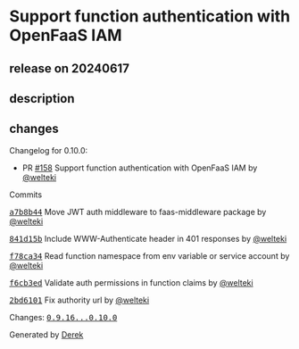 # Support function authentication with OpenFaaS IAM

## release on 20240617
## description
## changes
Changelog for 0.10.0:

* PR <a class="issue-link js-issue-link" data-error-text="Failed to load title" data-id="2287478414" data-permission-text="Title is private" data-url="https://github.com/openfaas/of-watchdog/issues/158" data-hovercard-type="pull_request" data-hovercard-url="/openfaas/of-watchdog/pull/158/hovercard" href="https://github.com/openfaas/of-watchdog/pull/158">#158</a> Support function authentication with OpenFaaS IAM by <a class="user-mention notranslate" data-hovercard-type="user" data-hovercard-url="/users/welteki/hovercard" data-octo-click="hovercard-link-click" data-octo-dimensions="link_type:self" href="https://github.com/welteki">@welteki</a>

Commits  

<a class="commit-link" data-hovercard-type="commit" data-hovercard-url="https://github.com/openfaas/of-watchdog/commit/a7b8b445544451dab9a1f4457780e74b43966f63/hovercard" href="https://github.com/openfaas/of-watchdog/commit/a7b8b445544451dab9a1f4457780e74b43966f63"><tt>a7b8b44</tt></a> Move JWT auth middleware to faas-middleware package by <a class="user-mention notranslate" data-hovercard-type="user" data-hovercard-url="/users/welteki/hovercard" data-octo-click="hovercard-link-click" data-octo-dimensions="link_type:self" href="https://github.com/welteki">@welteki</a>  

<a class="commit-link" data-hovercard-type="commit" data-hovercard-url="https://github.com/openfaas/of-watchdog/commit/841d15b85c09f0e5aaa4c4132a624bfe3024284d/hovercard" href="https://github.com/openfaas/of-watchdog/commit/841d15b85c09f0e5aaa4c4132a624bfe3024284d"><tt>841d15b</tt></a> Include WWW-Authenticate header in 401 responses by <a class="user-mention notranslate" data-hovercard-type="user" data-hovercard-url="/users/welteki/hovercard" data-octo-click="hovercard-link-click" data-octo-dimensions="link_type:self" href="https://github.com/welteki">@welteki</a>  

<a class="commit-link" data-hovercard-type="commit" data-hovercard-url="https://github.com/openfaas/of-watchdog/commit/f78ca34cfcfaf30b5e8c5bc3722d8f0ecb38e4f7/hovercard" href="https://github.com/openfaas/of-watchdog/commit/f78ca34cfcfaf30b5e8c5bc3722d8f0ecb38e4f7"><tt>f78ca34</tt></a> Read function namespace from env variable or service account by <a class="user-mention notranslate" data-hovercard-type="user" data-hovercard-url="/users/welteki/hovercard" data-octo-click="hovercard-link-click" data-octo-dimensions="link_type:self" href="https://github.com/welteki">@welteki</a>  

<a class="commit-link" data-hovercard-type="commit" data-hovercard-url="https://github.com/openfaas/of-watchdog/commit/f6cb3edc9bb936f2d06c7bf88debf3fbc62096c0/hovercard" href="https://github.com/openfaas/of-watchdog/commit/f6cb3edc9bb936f2d06c7bf88debf3fbc62096c0"><tt>f6cb3ed</tt></a> Validate auth permissions in function claims by <a class="user-mention notranslate" data-hovercard-type="user" data-hovercard-url="/users/welteki/hovercard" data-octo-click="hovercard-link-click" data-octo-dimensions="link_type:self" href="https://github.com/welteki">@welteki</a>  

<a class="commit-link" data-hovercard-type="commit" data-hovercard-url="https://github.com/openfaas/of-watchdog/commit/2bd6101692bdd874ba08ce5b356c7e90f7f1df7e/hovercard" href="https://github.com/openfaas/of-watchdog/commit/2bd6101692bdd874ba08ce5b356c7e90f7f1df7e"><tt>2bd6101</tt></a> Fix authority url by <a class="user-mention notranslate" data-hovercard-type="user" data-hovercard-url="/users/welteki/hovercard" data-octo-click="hovercard-link-click" data-octo-dimensions="link_type:self" href="https://github.com/welteki">@welteki</a>

Changes: <a class="commit-link" href="https://github.com/openfaas/of-watchdog/compare/0.9.16...0.10.0"><tt>0.9.16...0.10.0</tt></a>

Generated by <a href="https://github.com/alexellis/derek/">Derek</a>

